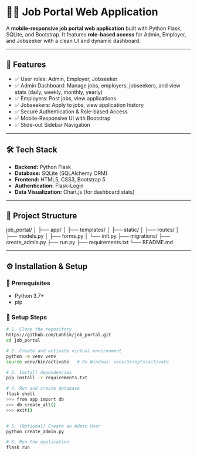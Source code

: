 # 🧑‍💼 Job Portal Web Application

A **mobile-responsive job portal web application** built with Python Flask, SQLite, and Bootstrap. It features **role-based access** for Admin, Employer, and Jobseeker with a clean UI and dynamic dashboard.

---

## 🚀 Features

- ✅ User roles: Admin, Employer, Jobseeker
- ✅ Admin Dashboard: Manage jobs, employers, jobseekers, and view stats (daily, weekly, monthly, yearly)
- ✅ Employers: Post jobs, view applications
- ✅ Jobseekers: Apply to jobs, view application history
- ✅ Secure Authentication & Role-based Access
- ✅ Mobile-Responsive UI with Bootstrap
- ✅ Slide-out Sidebar Navigation

---

## 🛠️ Tech Stack

- **Backend:** Python Flask
- **Database:** SQLite (SQLAlchemy ORM)
- **Frontend:** HTML5, CSS3, Bootstrap 5
- **Authentication:** Flask-Login
- **Data Visualization:** Chart.js (for dashboard stats)

---

## 📁 Project Structure

job_portal/
│
├── app/
│ ├── templates/
│ ├── static/
│ ├── routes/
│ ├── models.py
│ ├── forms.py
│ └── init.py
├── migrations/
├── create_admin.py
├── run.py
├── requirements.txt
└── README.md





---

## ⚙️ Installation & Setup

### 📌 Prerequisites

- Python 3.7+
- pip

### 🧰 Setup Steps

```bash
# 1. Clone the repository
https://github.com/Lobhik/job_portal.git
cd job_portal

# 2. Create and activate virtual environment
python -m venv venv
source venv/bin/activate   # On Windows: venv\Scripts\activate

# 3. Install dependencies
pip install -r requirements.txt

# 4. Run and create database 
flask shell
>>> from app import db
>>> db.create_all()
>>> exit()


# 5. (Optional) Create an Admin User
python create_admin.py

# 6. Run the application
flask run

